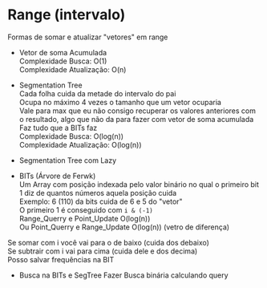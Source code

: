 # Range (intervalo)
Formas de somar e atualizar "vetores" em range

- Vetor de soma Acumulada\
Complexidade Busca: O(1)\
Complexidade Atualização: O(n)

- Segmentation Tree\
Cada folha cuida da metade do intervalo do pai\
Ocupa no máximo 4 vezes o tamanho que um vetor ocuparia\
Vale para max que eu não consigo recuperar os valores anteriores com o resultado, algo que não da para fazer com vetor de soma acumulada\
Faz tudo que a BITs faz\
Complexidade Busca: O(log(n))\
Complexidade Atualização: O(log(n))

- Segmentation Tree com Lazy

- BITs (Árvore de Ferwk)\
Um Array com posição indexada pelo valor binário no qual o primeiro bit 1 diz de quantos números aquela posição cuida\
Exemplo: 6 (110) da bits cuida de 6 e 5 do "vetor"\
O primeiro 1 é conseguido com `i & (-1)`\
Range_Querry e Point_Update O(log(n))\
Ou Point_Querry e Range_Update O(log(n)) (vetro de diferença)


Se somar com i você vai para o de baixo (cuida dos debaixo)\
Se subtrair com i vai para cima (cuida dele e dos decima)\
Posso salvar frequências na BIT

- Busca na BITs e SegTree
Fazer Busca binária calculando query